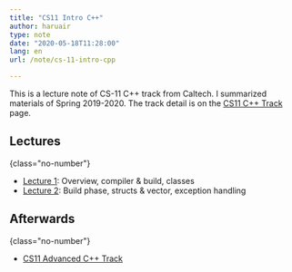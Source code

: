 ```yaml
---
title: "CS11 Intro C++"
author: haruair
type: note
date: "2020-05-18T11:28:00"
lang: en
url: /note/cs-11-intro-cpp

---
```


This is a lecture note of CS-11 C++ track from Caltech. I summarized materials of Spring 2019-2020. The track detail is on the [CS11 C++ Track](http://courses.cms.caltech.edu/cs11/material/cpp/) page.

## Lectures
{class="no-number"}

- [Lecture 1](/note/cs-11-intro-cpp/lecture-1): Overview, compiler & build, classes
- [Lecture 2](/note/cs-11-intro-cpp/lecture-2): Build phase, structs & vector, exception handling

## Afterwards
{class="no-number"}

- [CS11 Advanced C++ Track](http://courses.cms.caltech.edu/cs11/material/advcpp/)
